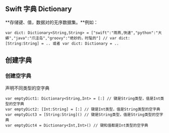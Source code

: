 ## Swift 字典 Dictionary

**存储键、值，数据对的无序数据集。**例如：
```
var dict: Dictionary<String,String> = ["swift":"雨燕,快速","python":"大蟒","java":"爪洼岛","groovy":"绝妙的，时髦的"] // var dict: [String:String] = .. 或者 var dict: Dictionary = .. 
```

## 创建字典

### 创建空字典
声明不同类型的空字典
```
var emptyDict1: Dictionary<String,Int> = [:] // 键是String类型，值是Int类型的空字典
var emptyDict2: [Int:String] = [:] // 键是Int类型，值是String类型的空字典
var emptyDict3 = [String:String]() // 键是String类型，值是String类型的空字典
var emptyDict4 = Dictionary<Int,Int>() // 键和值都是Int类型的空字典
```






